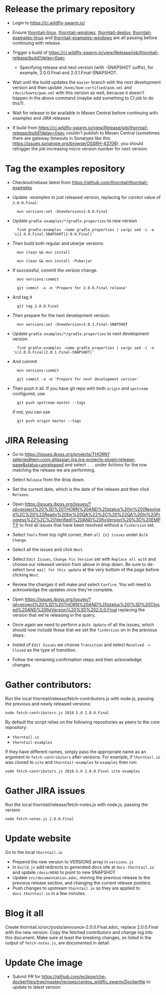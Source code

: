 # Release the primary repository

* Login to https://ci.wildfly-swarm.io/

* Ensure [thorntail-linux](https://ci.wildfly-swarm.io/job/thorntail-linux/), [thorntail-windows](https://ci.wildfly-swarm.io/job/thorntail-windows/), [thorntail-deploy](https://ci.wildfly-swarm.io/job/thorntail-deploy/), [thorntail-examples-linux](https://ci.wildfly-swarm.io/job/thorntail-examples-linux/) and [thorntail-examples-windows](https://ci.wildfly-swarm.io/job/thorntail-examples-windows/) are all passing before continuing with release.

* Trigger a build of https://ci.wildfly-swarm.io/view/Release/job/thorntail-release/build?delay=0sec
    * Specifying release and next version (with -SNAPSHOT suffix), for example, 2.0.0.Final and 2.0.1.Final-SNAPSHOT.

* Wait until the build updates the `master` branch with the next development version and then update `/boms/bom-certified/pom.xml` and `/docs/howto/pom.xml` with this version as well, because it doesn't happen in the above command (maybe add something to CI job to do this?).

* Wait for release to be available in Maven Central before continuing with examples and JIRA releases

* If build from https://ci.wildfly-swarm.io/view/Release/job/thorntail-release/build?delay=0sec couldn't publish to Maven Central (sometimes there are gateway timeouts in Sonatype like this https://issues.sonatype.org/browse/OSSRH-43706), you should retrigger the job increasing micro version number for next version.

# Tag the examples repository

* Checkout/rebase latest from https://github.com/thorntail/thorntail-examples

* Update -examples to just released version, replacing for correct value of `2.0.0.Final`:

        mvn versions:set -DnewVersion=2.0.0.Final

* Update `gradle-examples/*/gradle.properties` to new version

        find gradle-examples -name gradle.properties | xargs sed -i -e 's|2.0.0.Final-SNAPSHOT|2.0.0.Final|'

* Then build both regular and uberjar versions

        mvn clean && mvn install

        mvn clean && mvn install -Puberjar

* If successful, commit the version change.

        mvn versions:commit

        git commit -a -m 'Prepare for 2.0.0.Final release'

* And tag it

        git tag 2.0.0.Final

* Then prepare for the next development version:

        mvn versions:set -DnewVersion=2.0.1.Final-SNAPSHOT

* Update `gradle-examples/*/gradle.properties` to next development version

        find gradle-examples -name gradle.properties | xargs sed -i -e 's|2.0.0.Final|2.0.1.Final-SNAPSHOT|'

* And commit

        mvn versions:commit

        git commit -a -m 'Prepare for next development version'

* Then push it all. If you have git repo with both `origin` and `upstream` configured, use:

        git push upstream master --tags

  if not, you can use

        git push origin master --tags

# JIRA Releasing

* Go to https://issues.jboss.org/projects/THORN?selectedItem=com.atlassian.jira.jira-projects-plugin:release-page&status=unreleased and select `...` under Actions for the row matching the release we are performing.

* Select `Release` from the drop down.

* Set the current date, which is the date of the release and then click `Release`.

* Open https://issues.jboss.org/issues/?jql=project%20%3D%20THORN%20AND%20status%20in%20(Resolved%2C%20%22Ready%20for%20QA%22%2C%20%22QA%20In%20Progress%22%2C%20Verified)%20AND%20fixVersion%20%3D%20EMPTY to find all issues that have been resolved without a `fixVersion` set.

* Select `Tools` from top right corner, then `all {x} issues` under `Bulk Change`.

* Select all the issues and click `Next`.

* Select `Edit Issues`, `Change Fix Version` set with `Replace all with` and choose our released version from above in drop down. Be sure to de-select `Send mail for this update` at the very bottom of the page before clicking `Next`.

* Review the changes it will make and select `Confirm`. You will need to acknowledge the updates once they're complete.

* Open https://issues.jboss.org/issues/?jql=project%20%3D%20THORN%20AND%20status%20!%3D%20Closed%20AND%20fixVersion%20%3D%202.0.0.Final replacing the version that we're releasing in the query.

* Once again we need to perform a `Bulk Update` of all the issues, which should now include those that we set the `fixVersion` on in the previous steps.

* Insted of `Edit Issues` we choose `Transition` and select `Resolved -> Closed` as the type of transition.

* Follow the remaining confirmation steps and then acknowledge changes.


# Gather contributors:

Run the local thorntail/release/fetch-contributors.js with node.js, passing the previous and newly released versions:

    node fetch-contributors.js 2018.5.0 2.0.0.Final

By default the script relies on the following repositories as peers to the core repository:

* `thorntail.io`
* `thorntail-examples`

If they have different names, simply pass the appropriate name as an argument
to `fetch-contributors` after versions. For example, if `thorntail.io` was cloned to `site`
and `thorntail-examples` to `examples` then run:
    
    node fetch-contributors.js 2018.5.0 2.0.0.Final site examples

# Gather JIRA issues

Run the local thorntail/release/fetch-notes.js with node.js, passing the version

    node fetch-notes.js 2.0.0.Final

# Update website

Go to the local `thorntail.io`

* Prepend the new version to VERSIONS array in `versions.js`
* In `build.js` add redirects to generated docs site at `docs.thorntail.io` and update `/docs/HEAD` to point to new SNAPSHOT
* Update `src/documentation.adoc`, moving the previous release to the
  previous release section, and changing the current release pointers.
* Push changes to upstream `thorntail.io` so they are applied to `docs.thorntail.io` in a few minutes.

# Blog it all

Create thorntail.io/src/posts/announce-2.0.0.Final.adoc, replace 2.0.0.Final with the new version.
Copy the fetched contributors and change log into this document.
Make sure at least the breaking changes, as listed in the output of `fetch-notes.js`, are documented in detail.

# Update Che image

* Submit PR for https://github.com/eclipse/che-dockerfiles/tree/master/recipes/centos_wildfly_swarm/Dockerfile to update to latest version
